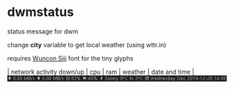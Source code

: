 # dwmstatus
status message for dwm

change **city** variable to get local weather (using wttr.in)

requires [Wuncon Siji](https://github.com/stark/siji) font for the tiny glyphs

| network activity down/up | cpu | ram | weather | date and time |
![example image](https://raw.githubusercontent.com/frogsson/dwmstatus/master/image.png "example image")
